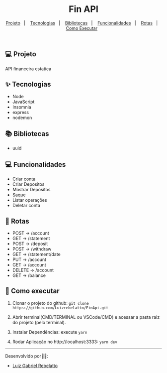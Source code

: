 <h1 align="center">Fin API</h1>

<p align="center">
  <a href="#-projeto">Projeto</a>&nbsp;&nbsp;&nbsp;|&nbsp;&nbsp;&nbsp;
  <a href="#-tecnologias">Tecnologias</a>&nbsp;&nbsp;&nbsp;|&nbsp;&nbsp;&nbsp;
  <a href="#-bibliotecas">Bibliotecas</a>&nbsp;&nbsp;&nbsp;|&nbsp;&nbsp;&nbsp;
  <a href="#-funcionalidades">Funcionalidades</a>&nbsp;&nbsp;&nbsp;|&nbsp;&nbsp;&nbsp;
  <a href="#-rotas">Rotas</a>&nbsp;&nbsp;&nbsp;|&nbsp;&nbsp;&nbsp;
  <a href="#-como-executar">Como Executar</a>&nbsp;&nbsp;&nbsp;
</p>

<br>

## 💻 Projeto

API financeira estatica

## ✨ Tecnologias
- Node
- JavaScript
- Insomnia
- express
- nodemon

## 📚 Bibliotecas
- uuid
 
## 💻 Funcionalidades
- Criar conta
- Criar Depositos
- Mostrar Depositos
- Saque
- Listar operações
- Deletar conta

## 📱 Rotas

- POST → /account
- GET → /statement
- POST → /deposit
- POST → /withdraw
- GET → /statement/date
- PUT → /account
- GET → /account
- DELETE → /account
- GET → /balance


## 🚀 Como executar

1) Clonar o projeto do github:
    `git clone https://github.com/Luizrebelatto/FinApi.git`

2) Abrir terminal(CMD/TERMINAL ou VSCode/CMD) e acessar a pasta raiz do projeto (pelo terminal).
    

3) Instalar Dependências:
  execute `yarn`


4) Rodar Aplicação no http://localhost:3333:
    `yarn dev`
          
---

Desenvolvido por👋🏻:
- [Luiz Gabriel Rebelatto](https://www.linkedin.com/in/luiz-gabriel-rebelatto-bianchi-67097413b/)


